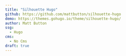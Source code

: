 ```yaml
---
title: "Silhouette Hugo"
github: https://github.com/mattbutton/silhouette-hugo
demo: https://themes.gohugo.io/theme/silhouette-hugo/
author: Matt Button
ssg:
  - Hugo
cms:
  - No Cms
draft: true
---
```

